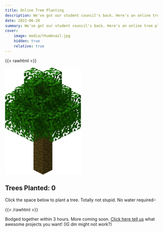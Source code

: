 ```yaml
---
title: Online Tree Planting
description: We've got our student council's back. Here's an online tree planting activity as they promised.
date: 2022-06-20
summary: We've got our student council's back. Here's an online tree planting activity as they promised.
cover:
    image: media/thumbnail.jpg
    hidden: true
    relative: true
---
```


{{< rawhtml >}}
<div class="tree-wrapper">
    <div class="visually-hidden">
        <img id="source" src="media/Jungle_Tree.webp">
    </div>
    <h2 class="">Trees Planted: <span id="counter">0</span></h2>
    <p class="tree-desc">Click the space below to plant a tree. Totally not stupid. No water required💦</p>
    <canvas height="400" id="trees" width="500"></canvas>
</div>
{{< /rawhtml >}}

Bodged together within 3 hours. More coming soon. [Click here tell us](https://instagram.com/veriquiti.quo) what awesome projects you want! (IG dm might not work?)

